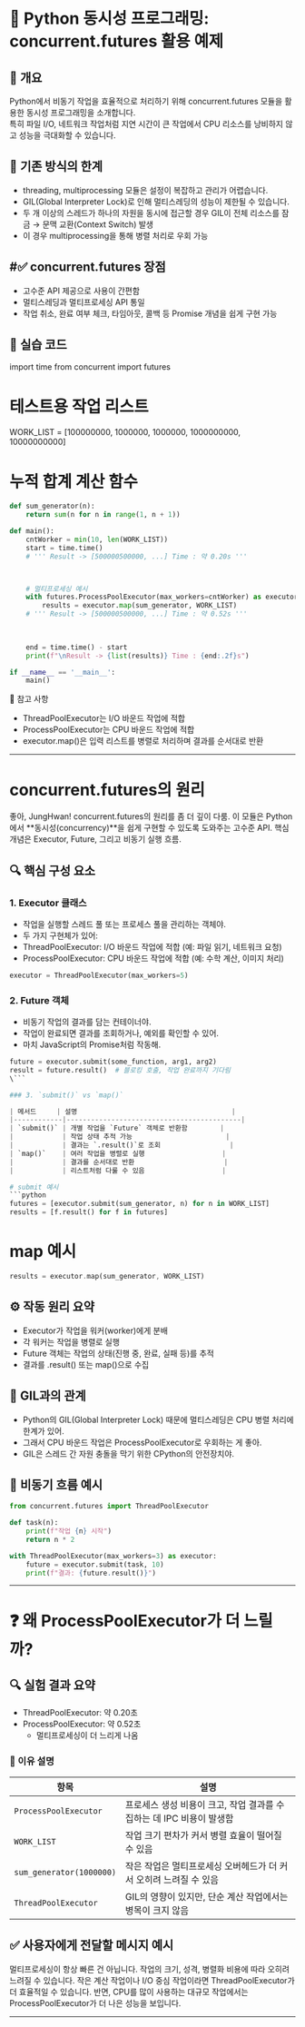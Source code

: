 # 🧵 Python 동시성 프로그래밍: concurrent.futures 활용 예제
## 🚀 개요
Python에서 비동기 작업을 효율적으로 처리하기 위해 concurrent.futures 모듈을 활용한 동시성 프로그래밍을 소개합니다.  
특히 파일 I/O, 네트워크 작업처럼 지연 시간이 큰 작업에서 CPU 리소스를 낭비하지 않고 성능을 극대화할 수 있습니다.
## 🔧 기존 방식의 한계
- threading, multiprocessing 모듈은 설정이 복잡하고 관리가 어렵습니다.
- GIL(Global Interpreter Lock)로 인해 멀티스레딩의 성능이 제한될 수 있습니다.
- 두 개 이상의 스레드가 하나의 자원을 동시에 접근할 경우 GIL이 전체 리소스를 잠금 → 문맥 교환(Context Switch) 발생
- 이 경우 multiprocessing을 통해 병렬 처리로 우회 가능

## #✅ concurrent.futures 장점
- 고수준 API 제공으로 사용이 간편함
- 멀티스레딩과 멀티프로세싱 API 통일
- 작업 취소, 완료 여부 체크, 타임아웃, 콜백 등 Promise 개념을 쉽게 구현 가능

## 🧪 실습 코드
import time
from concurrent import futures

# 테스트용 작업 리스트
WORK_LIST = [100000000, 1000000, 1000000, 1000000000, 10000000000]

# 누적 합계 계산 함수
```python
def sum_generator(n):
    return sum(n for n in range(1, n + 1))

def main():
    cntWorker = min(10, len(WORK_LIST))
    start = time.time()
    # ''' Result -> [500000500000, ...] Time : 약 0.20s '''



    # 멀티프로세싱 예시
    with futures.ProcessPoolExecutor(max_workers=cntWorker) as executor:
        results = executor.map(sum_generator, WORK_LIST)
    # ''' Result -> [500000500000, ...] Time : 약 0.52s '''
    
    

    end = time.time() - start
    print(f"\nResult -> {list(results)} Time : {end:.2f}s")

if __name__ == '__main__':
    main()
```


📌 참고 사항
- ThreadPoolExecutor는 I/O 바운드 작업에 적합
- ProcessPoolExecutor는 CPU 바운드 작업에 적합
- executor.map()은 입력 리스트를 병렬로 처리하며 결과를 순서대로 반환

---

# concurrent.futures의 원리
좋아, JungHwan! concurrent.futures의 원리를 좀 더 깊이 다룸. 
이 모듈은 Python에서 **동시성(concurrency)**을 쉽게 구현할 수 있도록 도와주는 고수준 API. 
핵심 개념은 Executor, Future, 그리고 비동기 실행 흐름.

## 🔍 핵심 구성 요소
### 1. Executor 클래스
- 작업을 실행할 스레드 풀 또는 프로세스 풀을 관리하는 객체야.
- 두 가지 구현체가 있어:
- ThreadPoolExecutor: I/O 바운드 작업에 적합 (예: 파일 읽기, 네트워크 요청)
- ProcessPoolExecutor: CPU 바운드 작업에 적합 (예: 수학 계산, 이미지 처리)
```python
executor = ThreadPoolExecutor(max_workers=5)
```


### 2. Future 객체
- 비동기 작업의 결과를 담는 컨테이너야.
- 작업이 완료되면 결과를 조회하거나, 예외를 확인할 수 있어.
- 마치 JavaScript의 Promise처럼 작동해.
```python
future = executor.submit(some_function, arg1, arg2)
result = future.result()  # 블로킹 호출, 작업 완료까지 기다림
\```

### 3. `submit()` vs `map()`

| 메서드     | 설명                                      |
|------------|-------------------------------------------|
| `submit()` | 개별 작업을 `Future` 객체로 반환함        |
|            | 작업 상태 추적 가능                       |
|            | 결과는 `.result()`로 조회                 |
| `map()`    | 여러 작업을 병렬로 실행                   |
|            | 결과를 순서대로 반환                      |
|            | 리스트처럼 다룰 수 있음                   |

# submit 예시
```python
futures = [executor.submit(sum_generator, n) for n in WORK_LIST]
results = [f.result() for f in futures]
```

# map 예시
```rust
results = executor.map(sum_generator, WORK_LIST)
```


## ⚙️ 작동 원리 요약
- Executor가 작업을 워커(worker)에게 분배
- 각 워커는 작업을 병렬로 실행
- Future 객체는 작업의 상태(진행 중, 완료, 실패 등)를 추적
- 결과를 .result() 또는 map()으로 수집

## 🧠 GIL과의 관계
- Python의 GIL(Global Interpreter Lock) 때문에 멀티스레딩은 CPU 병렬 처리에 한계가 있어.
- 그래서 CPU 바운드 작업은 ProcessPoolExecutor로 우회하는 게 좋아.
- GIL은 스레드 간 자원 충돌을 막기 위한 CPython의 안전장치야.

## 🧩 비동기 흐름 예시
```python
from concurrent.futures import ThreadPoolExecutor

def task(n):
    print(f"작업 {n} 시작")
    return n * 2

with ThreadPoolExecutor(max_workers=3) as executor:
    future = executor.submit(task, 10)
    print(f"결과: {future.result()}")

```

---

# ❓ 왜 ProcessPoolExecutor가 더 느릴까?
## 🔍 실험 결과 요약
- ThreadPoolExecutor: 약 0.20초
- ProcessPoolExecutor: 약 0.52초
    - 멀티프로세싱이 더 느리게 나옴

### 📌 이유 설명

| 항목                     | 설명                                                                 |
|--------------------------|----------------------------------------------------------------------|
| `ProcessPoolExecutor`    | 프로세스 생성 비용이 크고, 작업 결과를 수집하는 데 IPC 비용이 발생함 |
| `WORK_LIST`              | 작업 크기 편차가 커서 병렬 효율이 떨어질 수 있음                    |
| `sum_generator(1000000)` | 작은 작업은 멀티프로세싱 오버헤드가 더 커서 오히려 느려질 수 있음   |
| `ThreadPoolExecutor`     | GIL의 영향이 있지만, 단순 계산 작업에서는 병목이 크지 않음           |


## ✅ 사용자에게 전달할 메시지 예시
멀티프로세싱이 항상 빠른 건 아닙니다. 작업의 크기, 성격, 병렬화 비용에 따라 오히려 느려질 수 있습니다.
작은 계산 작업이나 I/O 중심 작업이라면 ThreadPoolExecutor가 더 효율적일 수 있습니다.
반면, CPU를 많이 사용하는 대규모 작업에서는 ProcessPoolExecutor가 더 나은 성능을 보입니다.

---



